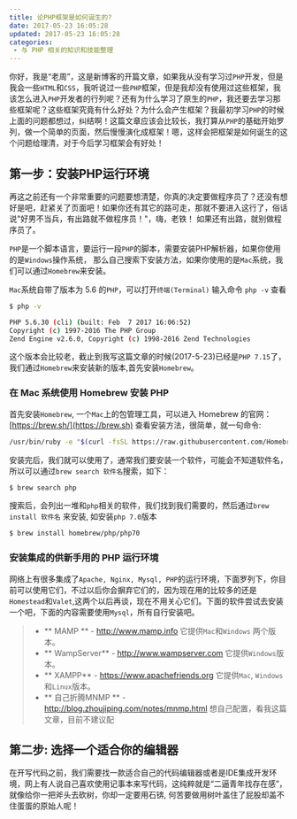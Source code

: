 ```yaml
---
title: 论PHP框架是如何诞生的?
date: 2017-05-23 16:05:28
updated: 2017-05-23 16:05:28
categories:
 - 与 PHP 相关的知识和技能整理
---
```


你好，我是“老周”，这是新博客的开篇文章，如果我从没有学习过`PHP`开发，但是我会一些`HTML`和`CSS`，我听说过一些`PHP`框架，但是我却没有使用过这些框架，我该怎么进入`PHP`开发者的行列呢？还有为什么学习了原生的`PHP`，我还要去学习那些框架呢？这些框架究竟有什么好处？为什么会产生框架？我最初学习`PHP`的时候上面的问题都想过，纠结啊！这篇文章应该会比较长，我打算从`PHP`的基础开始罗列，做一个简单的页面，然后慢慢演化成框架！嗯，这样会把框架是如何诞生的这个问题给理清，对于今后学习框架会有好处！

<!--more-->

## 第一步：安装PHP运行环境

再这之前还有一个非常重要的问题要想清楚，你真的决定要做程序员了？还没有想好是吧，赶紧关了页面吧！如果你还有其它的路可走，那就不要进入这行了，俗话说"好男不当兵，有出路就不做程序员！"，嗨，老铁！ 如果还有出路，就别做程序员了。

`PHP`是一个脚本语言，要运行一段`PHP`的脚本，需要安装PHP解析器，如果你使用的是`Windows`操作系统， 那么自己搜索下安装方法，如果你使用的是`Mac`系统，我们可以通过`Homebrew`来安装。

`Mac`系统自带了版本为 5.6 的`PHP`，可以打开`终端(Terminal)` 输入命令 `php -v` 查看

```bash
$ php -v

PHP 5.6.30 (cli) (built: Feb  7 2017 16:06:52) 
Copyright (c) 1997-2016 The PHP Group
Zend Engine v2.6.0, Copyright (c) 1998-2016 Zend Technologies
```

这个版本会比较老，截止到我写这篇文章的时候(2017-5-23)已经是`PHP 7.15`了，我们通过`Homebrew`来安装新的版本,首先安装`Homebrew`。

### 在 Mac 系统使用 Homebrew 安装 PHP

首先安装`Homebrew`, 一个`Mac`上的包管理工具，可以进入 Homebrew 的官网： [https://brew.sh/](https://brew.sh) 查看安装方法，很简单，就一句命令:

```bash
/usr/bin/ruby -e "$(curl -fsSL https://raw.githubusercontent.com/Homebrew/install/master/install)"
```

安装完后，我们就可以使用了，通常我们要安装一个软件，可能会不知道软件名，所以可以通过`brew search 软件名`搜索，如下：

```bash
$ brew search php
```

搜索后，会列出一堆和`php`相关的软件，我们找到我们需要的，然后通过`brew install 软件名` 来安装, 如安装`php 7.0`版本

```bash
$ brew install homebrew/php/php70
```

### 安装集成的供新手用的 PHP 运行环境

网络上有很多集成了`Apache, Nginx, Mysql, PHP`的运行环境，下面罗列下，你目前可以使用它们，不过以后你会摒弃它们的，因为现在用的比较多的还是`Homestead`和`Valet`,这两个以后再谈，现在不用关心它们。下面的软件尝试去安装一个吧，下面的内容需要使用`Mysql`，所有自行安装吧。

> - ** MAMP ** - http://www.mamp.info 它提供`Mac`和`Windows` 两个版本。
> - ** WampServer**  - http://www.wampserver.com 它提供`Windows`版本。
> - ** XAMPP**  - https://www.apachefriends.org 它提供`Mac`, `Windows`和`Linux`版本。
> - ** 自己折腾MNMP ** - http://blog.zhoujiping.com/notes/mnmp.html 想自己配置，看我这篇文章，目前不建议配

## 第二步: 选择一个适合你的编辑器

在开写代码之前，我们需要找一款适合自己的代码编辑器或者是IDE集成开发环境，网上有人说自己喜欢使用记事本来写代码，这纯粹就是“二逼青年找存在感”，就像给你一把斧头去砍树，你却一定要用石锛, 何苦要做用树叶盖住了屁股却盖不住蛋蛋的原始人呢！






